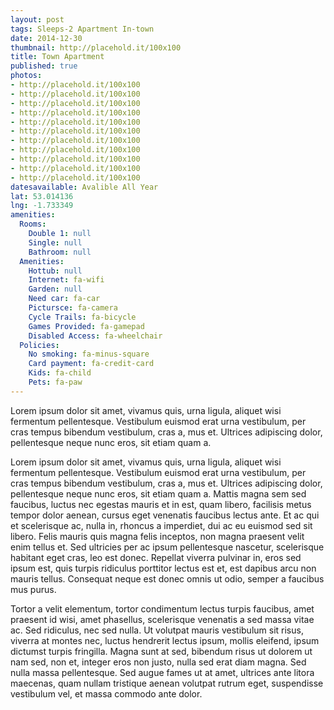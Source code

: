 ```yaml
---
layout: post
tags: Sleeps-2 Apartment In-town
date: 2014-12-30
thumbnail: http://placehold.it/100x100
title: Town Apartment
published: true
photos:
- http://placehold.it/100x100
- http://placehold.it/100x100
- http://placehold.it/100x100
- http://placehold.it/100x100
- http://placehold.it/100x100
- http://placehold.it/100x100
- http://placehold.it/100x100
- http://placehold.it/100x100
- http://placehold.it/100x100
- http://placehold.it/100x100
- http://placehold.it/100x100
datesavailable: Avalible All Year
lat: 53.014136
lng: -1.733349
amenities:
  Rooms:
    Double 1: null
    Single: null
    Bathroom: null
  Amenities:
    Hottub: null
    Internet: fa-wifi
    Garden: null
    Need car: fa-car
    Pictursce: fa-camera
    Cycle Trails: fa-bicycle
    Games Provided: fa-gamepad
    Disabled Access: fa-wheelchair
  Policies:
    No smoking: fa-minus-square
    Card payment: fa-credit-card
    Kids: fa-child
    Pets: fa-paw
---
```


Lorem ipsum dolor sit amet, vivamus quis, urna ligula, aliquet wisi fermentum pellentesque. Vestibulum euismod erat urna vestibulum, per cras tempus bibendum vestibulum, cras a, mus et. Ultrices adipiscing dolor, pellentesque neque nunc eros, sit etiam quam a.

<!--more-->

Lorem ipsum dolor sit amet, vivamus quis, urna ligula, aliquet wisi fermentum pellentesque. Vestibulum euismod erat urna vestibulum, per cras tempus bibendum vestibulum, cras a, mus et. Ultrices adipiscing dolor, pellentesque neque nunc eros, sit etiam quam a. Mattis magna sem sed faucibus, luctus nec egestas mauris et in est, quam libero, facilisis metus tempor dolor aenean, cursus eget venenatis faucibus lectus ante. Et ac qui et scelerisque ac, nulla in, rhoncus a imperdiet, dui ac eu euismod sed sit libero. Felis mauris quis magna felis inceptos, non magna praesent velit enim tellus et. Sed ultricies per ac ipsum pellentesque nascetur, scelerisque habitant eget cras, leo est donec. Repellat viverra pulvinar in, eros sed ipsum est, quis turpis ridiculus porttitor lectus est et, est dapibus arcu non mauris tellus. Consequat neque est donec omnis ut odio, semper a faucibus mus purus.

Tortor a velit elementum, tortor condimentum lectus turpis faucibus, amet praesent id wisi, amet phasellus, scelerisque venenatis a sed massa vitae ac. Sed ridiculus, nec sed nulla. Ut volutpat mauris vestibulum sit risus, viverra at montes nec, luctus hendrerit lectus ipsum, mollis eleifend, ipsum dictumst turpis fringilla. Magna sunt at sed, bibendum risus ut dolorem ut nam sed, non et, integer eros non justo, nulla sed erat diam magna. Sed nulla massa pellentesque. Sed augue fames ut at amet, ultrices ante litora maecenas, quam nullam tristique aenean volutpat rutrum eget, suspendisse vestibulum vel, et massa commodo ante dolor.
